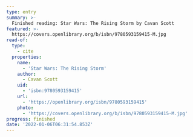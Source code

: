 ```yaml
---
type: entry
summary: >-
  Finished reading: Star Wars: The Rising Storm by Cavan Scott
featured: >-
  https://covers.openlibrary.org/b/isbn/9780593159415-M.jpg
read-of:
  type:
    - cite
  properties:
    name:
      - 'Star Wars: The Rising Storm'
    author:
      - Cavan Scott
    uid:
      - 'isbn:9780593159415'
    url:
      - 'https://openlibrary.org/isbn/9780593159415'
    photo:
      - 'https://covers.openlibrary.org/b/isbn/9780593159415-M.jpg'
progress: finished
date: '2022-01-06T06:31:54.853Z'
---
```


